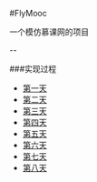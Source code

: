 #FlyMooc

一个模仿慕课网的项目

--

###实现过程

- [第一天](process/firstday.md)
- [第二天](process/secondday.md)
- [第三天](process/threeday.md)
- [第四天](process/forthday.md)
- [第五天](process/fifthday.md)
- [第六天](process/sixthday.md)
- [第七天](process/seventhday.md)
- [第八天](process/eighthday.md)